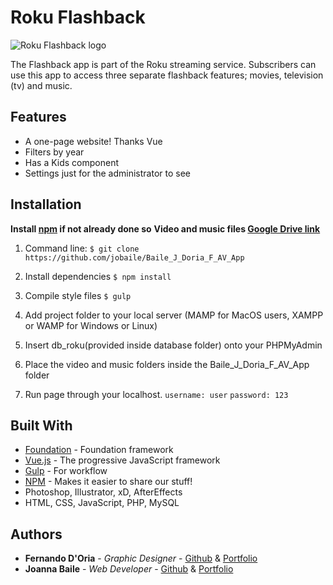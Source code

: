 # Roku Flashback
![Roku Flashback logo](https://github.com/jobaile/Baile_Joanna_Doria_Fernando_AV_App/blob/dev.jb.files/images/logo-purple.png)

The Flashback app is part of the Roku streaming service. Subscribers can use this app to
access three separate flashback features; movies, television (tv) and music.

## Features
* A one-page website! Thanks Vue
* Filters by year
* Has a Kids component
* Settings just for the administrator to see

## Installation
**Install [npm](https://www.npmjs.com/get-npm) if not already done so**
**Video and music files [Google Drive link](https://google.ca)**

1. Command line:
`$ git clone https://github.com/jobaile/Baile_J_Doria_F_AV_App`

2. Install dependencies
`$ npm install`

3. Compile style files
`$ gulp`

4. Add project folder to your local server (MAMP for MacOS users, XAMPP or WAMP for Windows or Linux)

5. Insert db_roku(provided inside database folder) onto your PHPMyAdmin

6. Place the video and music folders inside the Baile_J_Doria_F_AV_App folder

7. Run page through your localhost.
`username: user`
`password: 123`

## Built With

* [Foundation](https://foundation.zurb.com/) - Foundation framework
* [Vue.js](https://vuejs.org/) - The progressive JavaScript framework
* [Gulp](https://gulpjs.com/) - For workflow
* [NPM](https://www.npmjs.com/get-npm) - Makes it easier to share our stuff!
* Photoshop, Illustrator, xD, AfterEffects
* HTML, CSS, JavaScript, PHP, MySQL

## Authors
* **Fernando D'Oria** - *Graphic Designer* - [Github](https://github.com/nandodoria) & [Portfolio](http://nandodoria.ca/)
* **Joanna Baile** - *Web Developer* - [Github](https://github.com/jobaile) & [Portfolio](http://joannabaile.com/)

